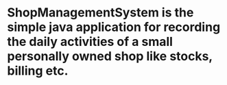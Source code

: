 # ShopManagementSystem is the simple java application for recording the daily activities of a small personally owned shop like stocks, billing etc.
